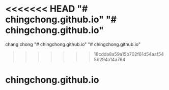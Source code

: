 <<<<<<< HEAD
"# chingchong.github.io" 
"# chingchong.github.io" 
=======
chang chong
"# chingchong.github.io" 
"# chingchong.github.io" 
>>>>>>> 18cdda8a59a15b702f61d54aaf545b294a14a764
# chingchong.github.io
